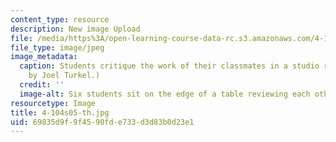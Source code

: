 ```yaml
---
content_type: resource
description: New image Upload
file: /media/https%3A/open-learning-course-data-rc.s3.amazonaws.com/4-104-architecture-studio-intentions-spring-2005/69835d9f9f4590fde733d3d83b0d23e1_4-104s05-th.jpg
file_type: image/jpeg
image_metadata:
  caption: Students critique the work of their classmates in a studio review. (Image
    by Joel Turkel.)
  credit: ''
  image-alt: Six students sit on the edge of a table reviewing each others work.
resourcetype: Image
title: 4-104s05-th.jpg
uid: 69835d9f-9f45-90fd-e733-d3d83b0d23e1
---
```

